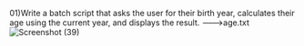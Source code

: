 01)Write a batch script that asks the user for their birth year, calculates their age using the current year, and displays the result. --->age.txt
![Screenshot (39)](https://github.com/user-attachments/assets/349c5c06-ea79-4b94-bb72-0d67ea0fdee2)

